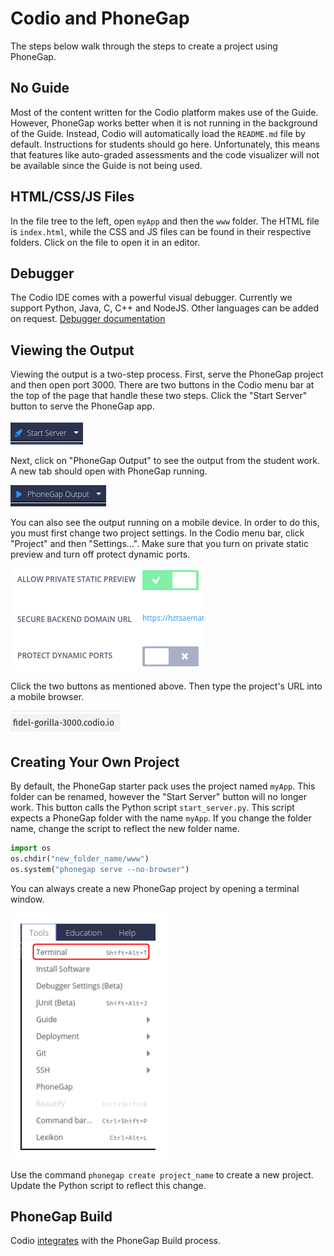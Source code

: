 # Codio and PhoneGap
The steps below walk through the steps to create a project using PhoneGap.

## No Guide
Most of the content written for the Codio platform makes use of the Guide. However, PhoneGap works better when it is not running in the background of the Guide. Instead, Codio will automatically load the `README.md` file by default. Instructions for students should go here. Unfortunately, this means that features like auto-graded assessments and the code visualizer will not be available since the Guide is not being used.

## HTML/CSS/JS Files
In the file tree to the left, open `myApp` and then the `www` folder. The HTML file is `index.html`, while the CSS and JS files can be found in their respective folders. Click on the file to open it in an editor.

## Debugger
The Codio IDE comes with a powerful visual debugger. Currently we support Python, Java, C, C++ and NodeJS. Other languages can be added on request.
[Debugger documentation](https://codio.com/docs/ide/features/debugging/)

## Viewing the Output
Viewing the output is a two-step process. First, serve the PhoneGap project and then open port 3000. There are two buttons in the Codio menu bar at the top of the page that handle these two steps. Click the "Start Server" button to serve the PhoneGap app.

![Start Server](readme_images/start-server.png)

Next, click on "PhoneGap Output" to see the output from the student work. A new tab should open with PhoneGap running.

![PhoneGap Output](readme_images/phonegap-output.png)

You can also see the output running on a mobile device. In order to do this, you must first change two project settings. In the Codio menu bar, click "Project" and then "Settings...". Make sure that you turn on private static preview and turn off protect dynamic ports.

![Project Settings](readme_images/phonegap-settings.png)

Click the two buttons as mentioned above. Then type the project's URL into a mobile browser.

![PhoneGap Domain](readme_images/phonegap-domain.png)

## Creating Your Own Project
By default, the PhoneGap starter pack uses the project named `myApp`. This folder can be renamed, however the "Start Server" button will no longer work. This button calls the Python script `start_server.py`. This script expects a PhoneGap folder with the name `myApp`. If you change the folder name, change the script to reflect the new folder name.

```python
import os
os.chdir("new_folder_name/www")
os.system("phonegap serve --no-browser")
```

You can always create a new PhoneGap project by opening a terminal window. 

![Open Terminal](readme_images/phonegap-terminal.png)

Use the command `phonegap create project_name` to create a new project. Update the Python script to reflect this change.

## PhoneGap Build
Codio [integrates](https://codio.com/docs/ide/tools/phonegap/) with the PhoneGap Build process. 
